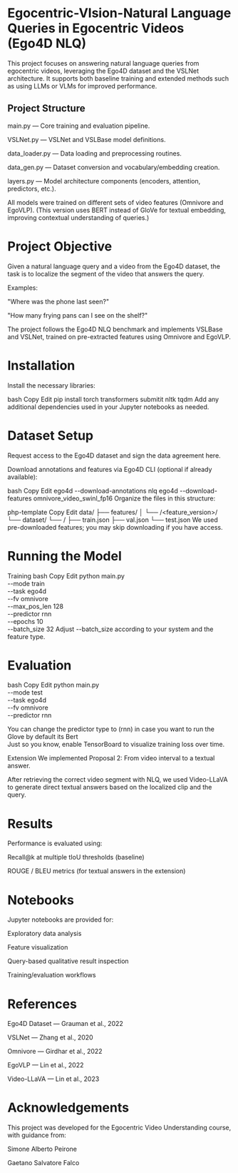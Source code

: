 # Egocentric-VIsion-Natural Language Queries in Egocentric Videos (Ego4D NLQ)
This project focuses on answering natural language queries from egocentric videos, leveraging the Ego4D dataset and the VSLNet architecture. It supports both baseline training and extended methods such as using LLMs or VLMs for improved performance.

## Project Structure


main.py — Core training and evaluation pipeline.

VSLNet.py — VSLNet and VSLBase model definitions.

data_loader.py — Data loading and preprocessing routines.

data_gen.py — Dataset conversion and vocabulary/embedding creation.

layers.py — Model architecture components (encoders, attention, predictors, etc.).

All models were trained on different sets of video features (Omnivore and EgoVLP).
(This version uses BERT instead of GloVe for textual embedding, improving contextual understanding of queries.)



# Project Objective
Given a natural language query and a video from the Ego4D dataset, the task is to localize the segment of the video that answers the query.

Examples:

"Where was the phone last seen?"

"How many frying pans can I see on the shelf?"

The project follows the Ego4D NLQ benchmark and implements VSLBase and VSLNet, trained on pre-extracted features using Omnivore and EgoVLP.



# Installation
Install the necessary libraries:

bash
Copy
Edit
pip install torch transformers submitit nltk tqdm
Add any additional dependencies used in your Jupyter notebooks as needed.



# Dataset Setup
Request access to the Ego4D dataset and sign the data agreement here.

Download annotations and features via Ego4D CLI (optional if already available):

bash
Copy
Edit
ego4d --download-annotations nlq
ego4d --download-features omnivore_video_swinl_fp16
Organize the files in this structure:

php-template
Copy
Edit
data/
├── features/
│   └── <task>/<feature_version>/
└── dataset/
    └── <task>/
        ├── train.json
        ├── val.json
        └── test.json
We used pre-downloaded features; you may skip downloading if you have access.

# Running the Model
Training
bash
Copy
Edit
python main.py \
    --mode train \
    --task ego4d \
    --fv omnivore \
    --max_pos_len 128 \
    --predictor rnn \
    --epochs 10 \
    --batch_size 32
Adjust --batch_size according to your system and the feature type.



# Evaluation
bash
Copy
Edit
python main.py \
    --mode test \
    --task ego4d \
    --fv omnivore \
    --predictor rnn
    
You can change the predictor type to (rnn) in case you want to run the Glove by default its Bert  
Just so you know, enable TensorBoard to visualize training loss over time.



 Extension
We implemented Proposal 2: From video interval to a textual answer.

After retrieving the correct video segment with NLQ, we used Video-LLaVA to generate direct textual answers based on the localized clip and the query.



# Results
Performance is evaluated using:

Recall@k at multiple tIoU thresholds (baseline)

ROUGE / BLEU metrics (for textual answers in the extension)



# Notebooks
Jupyter notebooks are provided for:

Exploratory data analysis

Feature visualization

Query-based qualitative result inspection

Training/evaluation workflows



# References
Ego4D Dataset — Grauman et al., 2022

VSLNet — Zhang et al., 2020

Omnivore — Girdhar et al., 2022

EgoVLP — Lin et al., 2022

Video-LLaVA — Lin et al., 2023



# Acknowledgements
This project was developed for the Egocentric Video Understanding course, with guidance from:

Simone Alberto Peirone

Gaetano Salvatore Falco
